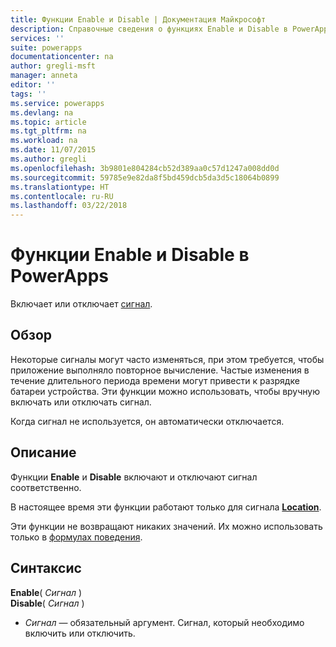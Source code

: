 ```yaml
---
title: Функции Enable и Disable | Документация Майкрософт
description: Справочные сведения о функциях Enable и Disable в PowerApps, включая описание синтаксиса и примеры.
services: ''
suite: powerapps
documentationcenter: na
author: gregli-msft
manager: anneta
editor: ''
tags: ''
ms.service: powerapps
ms.devlang: na
ms.topic: article
ms.tgt_pltfrm: na
ms.workload: na
ms.date: 11/07/2015
ms.author: gregli
ms.openlocfilehash: 3b9801e804284cb52d389aa0c57d1247a008dd0d
ms.sourcegitcommit: 59785e9e82da8f5bd459dcb5da3d5c18064b0899
ms.translationtype: HT
ms.contentlocale: ru-RU
ms.lasthandoff: 03/22/2018
---
```

# <a name="enable-and-disable-functions-in-powerapps"></a>Функции Enable и Disable в PowerApps
Включает или отключает [сигнал](signals.md).

## <a name="overview"></a>Обзор
Некоторые сигналы могут часто изменяться, при этом требуется, чтобы приложение выполняло повторное вычисление.  Частые изменения в течение длительного периода времени могут привести к разрядке батареи устройства. Эти функции можно использовать, чтобы вручную включать или отключать сигнал.

Когда сигнал не используется, он автоматически отключается.

## <a name="description"></a>Описание
Функции **Enable** и **Disable** включают и отключают сигнал соответственно.

В настоящее время эти функции работают только для сигнала **[Location](signals.md)**.

Эти функции не возвращают никаких значений. Их можно использовать только в [формулах поведения](../working-with-formulas-in-depth.md).

## <a name="syntax"></a>Синтаксис
**Enable**( *Сигнал* )<br>**Disable**( *Сигнал* )

* *Сигнал* — обязательный аргумент.  Сигнал, который необходимо включить или отключить.

